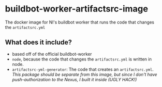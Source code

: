 # buildbot-worker-artifactsrc-image
The docker image for NI's buildbot worker that runs the code that changes the `artifactsrc.yml`

## What does it include?
* based off of the official buildbot-worker
* `node`, because the code that changes the `artifactsrc.yml` is written in node.
* `artifactsrc-yml-generator`: The code that creates an `artifactsrc.yml`. *This package should be 
  separate from this image, but since I don't have push-authorization to the Nexus, I built it inside (UGLY HACK!)*

